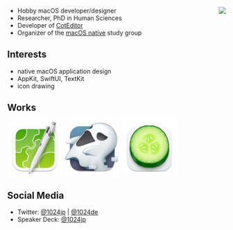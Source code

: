 
[<img src="https://github-readme-stats.vercel.app/api/top-langs/?username=1024jp&layout=compact" align="right"/>](https://github.com/anuraghazra/github-readme-stats)

- Hobby macOS developer/designer
- Researcher, PhD in Human Sciences
- Developer of [CotEditor](https://github.com/coteditor/)
- Organizer of the [macOS native](https://macos-native.github.io) study group


## Interests

- native macOS application design
- AppKit, SwiftUI, TextKit
- icon drawing


## Works

[<img src="img/CotEditor@2x.png" alt="CotEditor" width="128"/>](https://github.com/coteditor/)
[<img src="img/Gapplin@2x.png" alt="Gapplin" width="128"/>](http://gapplin.wolfrosch.com)
[<img src="img/Qli@2x.png" alt="Qli" width="128"/>](https://apps.apple.com/jp/app/qli/id1444572520?l=en&mt=12)


## Social Media

- Twitter: [@1024jp](https://twitter.com/1024jp) | [@1024de](https://twitter.com/1024de)
- Speaker Deck: [@1024jp](https://speakerdeck.com/1024jp)
